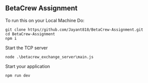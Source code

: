 ## BetaCrew Assignment

To run this on your Local Machine Do:

```
git clone https//github.com/Jayant818/BetaCrew-Assignment.git
cd BetaCrew-Assignment
npm i
```

Start the TCP server

```
node .\betacrew_exchange_server\main.js
```

Start your application

```
npm run dev
```
